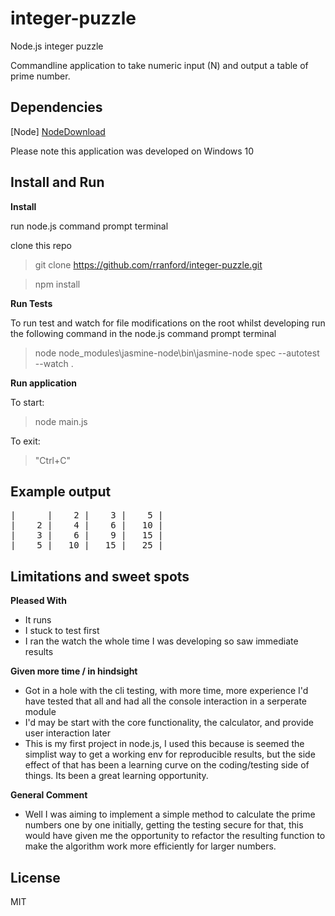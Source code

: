 # integer-puzzle
Node.js integer puzzle

Commandline application to take numeric input (N) and output a table of prime number.

Dependencies
------------
[Node] [NodeDownload]

Please note this application was developed on Windows 10

Install and Run
---------------

**Install**

run node.js command prompt terminal

clone this repo 

> git clone https://github.com/rranford/integer-puzzle.git

> npm install

**Run Tests**

To run test and watch for file modifications on the root whilst developing run the following command in the node.js command prompt terminal

> node node_modules\jasmine-node\bin\jasmine-node spec --autotest --watch .

**Run application**

To start:

> node main.js

To exit:

>"Ctrl+C"

Example output
--------------
<pre>
|      |    2 |    3 |    5 |
|    2 |    4 |    6 |   10 |
|    3 |    6 |    9 |   15 |
|    5 |   10 |   15 |   25 |
</pre>


Limitations and sweet spots
---------------------------

**Pleased With**
 - It runs
 - I stuck to test first
 - I ran the watch the whole time I was developing so saw immediate results
 

**Given more time / in hindsight**
 - Got in a hole with the cli testing, with more time, more experience I'd have tested that all and had all the console interaction in a serperate module
 - I'd may be start with the core functionality, the calculator, and provide user interaction later
 - This is my first project in node.js, I used this because is seemed the simplist way to get a working env for reproducible results, but the side effect of that has been a learning curve on the coding/testing side of things. Its been a great learning opportunity.

**General Comment**
 - Well I was aiming to implement a simple method to calculate the prime numbers one by one initially, getting the testing secure for that, this would have given me the opportunity to refactor the resulting function to make the algorithm work more efficiently for larger numbers.


License
-------

MIT

   [NodeDownload]: <https://nodejs.org/en/download/>
    
